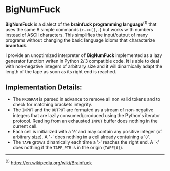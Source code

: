 # BigNumFuck

**BigNumFuck** is a dialect of the **brainfuck programming language**<sup>(1)</sup> that uses the same 8 simple commands (```+-<>[],.```) but works with numbers instead of ASCII characters. This simplifies the input/output of many programs without changing the basic language idioms that characterize **brainfuck**.

I provide an unoptimized interpreter of **BigNumFuck** implemented as a lazy generator function writen in Python 2/3 compatible code. It is able to deal with non-negative integers of arbitrary size and it will dinamically adapt the length of the tape as soon as its right end is reached.

## Implementation Details:

* The ```PROGRAM``` is parsed in advance to remove all non valid tokens and to check for matching brackets integrity.
* The ```INPUT``` and the ```OUTPUT``` are formated as a stream of non-negative integers that are lazily consumed/produced using the Python's iterator protocol. Reading from an exhausted ```INPUT``` buffer does nothing in the current cell.
* Each cell is initialized with a '```0```' and may contain any positive integer (of arbitrary size). A '```-```' does nothing in a cell already containing a '```0```'. 
* The ```TAPE``` grows dinamically each time a '```>```' reaches the right end. A '```<```' does nothing if the ```TAPE_PTR``` is in the origin (```TAPE[0]```).

----

<sup>(1)</sup> https://en.wikipedia.org/wiki/Brainfuck
